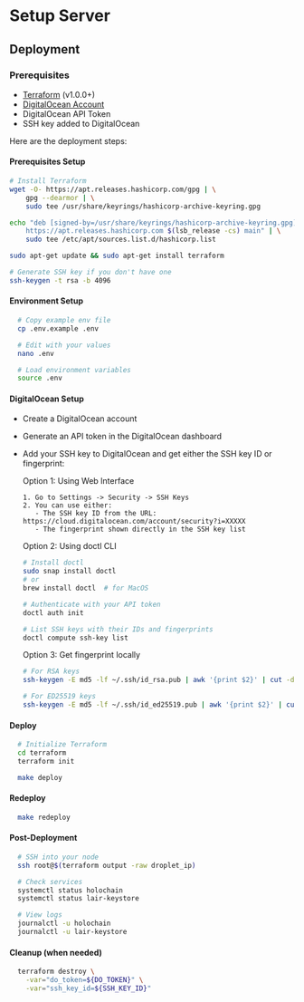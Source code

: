 # Setup Server

## Deployment

### Prerequisites

- [Terraform](https://www.terraform.io/) (v1.0.0+)
- [DigitalOcean Account](https://www.digitalocean.com/)
- DigitalOcean API Token
- SSH key added to DigitalOcean

Here are the deployment steps:

#### Prerequisites Setup

```bash
# Install Terraform
wget -O- https://apt.releases.hashicorp.com/gpg | \
    gpg --dearmor | \
    sudo tee /usr/share/keyrings/hashicorp-archive-keyring.gpg

echo "deb [signed-by=/usr/share/keyrings/hashicorp-archive-keyring.gpg] \
    https://apt.releases.hashicorp.com $(lsb_release -cs) main" | \
    sudo tee /etc/apt/sources.list.d/hashicorp.list

sudo apt-get update && sudo apt-get install terraform

# Generate SSH key if you don't have one
ssh-keygen -t rsa -b 4096
```

#### Environment Setup

```bash
  # Copy example env file
  cp .env.example .env

  # Edit with your values
  nano .env

  # Load environment variables
  source .env
```

#### DigitalOcean Setup

- Create a DigitalOcean account
- Generate an API token in the DigitalOcean dashboard
- Add your SSH key to DigitalOcean and get either the SSH key ID or fingerprint:

  Option 1: Using Web Interface

  ```
  1. Go to Settings -> Security -> SSH Keys
  2. You can use either:
     - The SSH key ID from the URL: https://cloud.digitalocean.com/account/security?i=XXXXX
     - The fingerprint shown directly in the SSH key list
  ```

  Option 2: Using doctl CLI

  ```bash
  # Install doctl
  sudo snap install doctl
  # or
  brew install doctl  # for MacOS

  # Authenticate with your API token
  doctl auth init

  # List SSH keys with their IDs and fingerprints
  doctl compute ssh-key list
  ```

  Option 3: Get fingerprint locally

  ```bash
  # For RSA keys
  ssh-keygen -E md5 -lf ~/.ssh/id_rsa.pub | awk '{print $2}' | cut -d':' -f2-

  # For ED25519 keys
  ssh-keygen -E md5 -lf ~/.ssh/id_ed25519.pub | awk '{print $2}' | cut -d':' -f2-
  ```

#### Deploy

```bash
  # Initialize Terraform
  cd terraform
  terraform init

  make deploy
```

#### Redeploy

```bash
  make redeploy
```

#### Post-Deployment

```bash
  # SSH into your node
  ssh root@$(terraform output -raw droplet_ip)

  # Check services
  systemctl status holochain
  systemctl status lair-keystore

  # View logs
  journalctl -u holochain
  journalctl -u lair-keystore
```

#### Cleanup (when needed)

```bash
  terraform destroy \
    -var="do_token=${DO_TOKEN}" \
    -var="ssh_key_id=${SSH_KEY_ID}"
```
